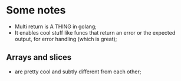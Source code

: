 # Some notes

 * Multi return is A THING in golang;
 * It enables cool stuff like funcs that return an error or the expected output, for error handling (which is great);

## Arrays and slices
 * are pretty cool and subtly different from each other;